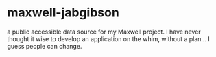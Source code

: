 # maxwell-jabgibson
a public accessible data source for my Maxwell project.
I have never thought it wise to develop an application on the whim, without a plan...
I guess people can change.
